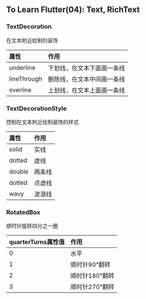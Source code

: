 ## To Learn Flutter(04): Text, RichText

### TextDecoration

在文本附近绘制的装饰

| 属性 | 作用 |
| :------| :------ |
| underline | 下划线，在文本下面画一条线 |
| lineThrough | 删除线，在文本中间画一条线 |
| overline | 上划线，在文本上面画一条线 |

### TextDecorationStyle

控制在文本附近绘制装饰的样式

| 属性 | 作用 |
| :------| :------ |
| solid | 实线 |
| dotted | 虚线 |
| double | 两条线 |
| dotted | 点虚线 |
| wavy| 波浪线 |

### RotatedBox

顺时针旋转四分之一圈

| quarterTurns属性值 | 作用 |
| :------| :------ |
| 0 | 水平 |
| 1 | 顺时针90°翻转 |
| 2 | 顺时针180°翻转 |
| 3 | 顺时针270°翻转 |
